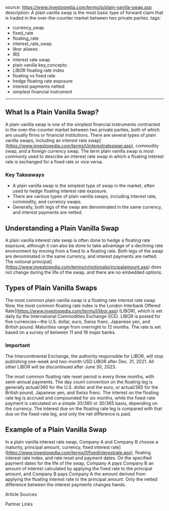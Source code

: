  
source: https://www.investopedia.com/terms/p/plain-vanilla-swap.asp
description: A plain vanilla swap is the most basic type of forward claim that is
  traded in the over-the-counter market between two private parties.
tags:
  - currency_swap
  - fixed_rate
  - floating_rate
  - interest_rate_swap
  - libor
aliases:
  - IRS
  - interest rate swap
  - plain vanilla
key_concepts:
  - LIBOR floating rate index
  - floating vs fixed rate
  - hedge floating rate exposure
  - interest payments netted
  - simplest financial instrument
---


## What Is a Plain Vanilla Swap?

A plain vanilla swap is one of the simplest financial instruments contracted in the over-the-counter market between two private parties, both of which are usually firms or financial institutions. There are several types of plain vanilla swaps, including an interest rate swap](https://www.investopedia.com/terms/i/interestrateswap.asp), commodity swap, and a foreign currency swap. The term plain vanilla swap is most commonly used to describe an interest rate swap in which a floating interest rate is exchanged for a fixed rate or vice versa.

### Key Takeaways

- A plain vanilla swap is the simplest type of swap in the market, often used to hedge floating interest rate exposure.
- There are various types of plain vanilla swaps, including interest rate, commodity, and currency swaps.
- Generally, both legs of the swap are denominated in the same currency, and interest payments are netted.

## Understanding a Plain Vanilla Swap

A plain vanilla interest rate swap is often done to hedge a floating rate exposure, although it can also be done to take advantage of a declining rate environment by moving from a fixed to a floating rate. Both legs of the swap are denominated in the same currency, and interest payments are netted. The notional principal](https://www.investopedia.com/terms/n/notionalprincipalamount.asp) does not change during the life of the swap, and there are no embedded options.

## Types of Plain Vanilla Swaps

The most common plain vanilla swap is a floating rate interest rate swap. Now, the most common floating rate index is the London Interbank Offered Rate](https://www.investopedia.com/terms/l/libor.asp) (LIBOR), which is set daily by the International Commodities Exchange (ICE). LIBOR is posted for five currencies—the U.S. dollar, euro, Swiss franc, Japanese yen, and British pound. Maturities range from overnight to 12 months. The rate is set based on a survey of between 11 and 18 major banks.

### Important

The Intercontinental Exchange, the authority responsible for LIBOR, will stop publishing one-week and two-month USD LIBOR after Dec. 31, 2021. All other LIBOR will be discontinued after June 30, 2023.

The most common floating rate reset period is every three months, with semi-annual payments. The day count convention on the floating leg is generally actual/360 for the U.S. dollar and the euro, or actual/365 for the British pound, Japanese yen, and Swiss franc. The interest on the floating rate leg is accrued and compounded for six months, while the fixed-rate payment is calculated on a simple 30/360 or 30/365 basis, depending on the currency. The interest due on the floating rate leg is compared with that due on the fixed-rate leg, and only the net difference is paid.

## Example of a Plain Vanilla Swap

In a plain vanilla interest rate swap, Company A and Company B choose a maturity, principal amount, currency, fixed interest rate](https://www.investopedia.com/terms/f/fixedinterestrate.asp), floating interest rate index, and rate reset and payment dates. On the specified payment dates for the life of the swap, Company A pays Company B an amount of interest calculated by applying the fixed rate to the principal amount, and Company B pays Company A the amount derived from applying the floating interest rate to the principal amount. Only the netted difference between the interest payments changes hands.

Article Sources

[^1]: Intercontinental Exchange. "LIBOR." Accessed Dec. 4, 2020.

Partner Links
